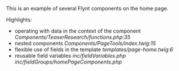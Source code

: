 This is an example of several Flynt components on the home page.

Highlights:

- operating with data in the context of the component
  *Components/TeaserResearch/functions.php:35*
- nested components
  *Components/PageTools/index.twig:15*
- flexible use of fields in the template
  *templates/page-home.twig:6*
- reusable field variables
  *inc/fieldVariables.php*
  *inc/fieldGroups/homePageComponents.php*
